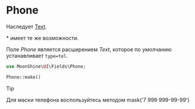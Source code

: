 # Phone

Наследует [Text](/docs/{{version}}/fields/text).

\* имеет те же возможности.

Поле *Phone* является расширением *Text*, которое по умолчанию устанавливает `type=tel`.

```php
use MoonShine\UI\Fields\Phone;

Phone::make()
```

> [!TIP]
> Для маски телефона воспользуйтесь методом mask('7 999 999-99-99')